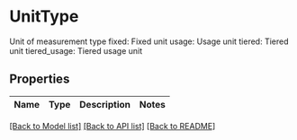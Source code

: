 # UnitType

Unit of measurement type fixed: Fixed unit usage: Usage unit tiered: Tiered unit tiered_usage: Tiered usage unit 

## Properties

Name | Type | Description | Notes
------------ | ------------- | ------------- | -------------

[[Back to Model list]](../README.md#documentation-for-models) [[Back to API list]](../README.md#documentation-for-api-endpoints) [[Back to README]](../README.md)


